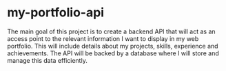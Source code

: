 # my-portfolio-api
The main goal of this project is to create a backend API that will act as an access point to the relevant information I want to display in my web portfolio. This will include details about my projects, skills, experience and achievements. The API will be backed by a database where I will store and manage this data efficiently.
